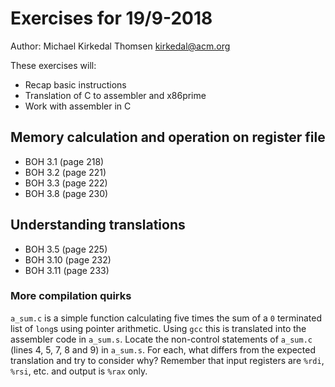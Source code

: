 # Exercises for 19/9-2018

Author: Michael Kirkedal Thomsen <kirkedal@acm.org>

These exercises will:
* Recap basic instructions
* Translation of C to assembler and x86prime
* Work with assembler in C

## Memory calculation and operation on register file
* BOH 3.1  (page 218)
* BOH 3.2  (page 221)
* BOH 3.3  (page 222)
* BOH 3.8  (page 230)

## Understanding translations
* BOH 3.5  (page 225)
* BOH 3.10 (page 232)
* BOH 3.11 (page 233)

### More compilation quirks
`a_sum.c` is a simple function calculating five times the sum of a `0` terminated list of `long`s using pointer arithmetic. Using `gcc` this is translated into the assembler code in `a_sum.s`. Locate the non-control statements of `a_sum.c` (lines 4, 5, 7, 8 and 9) in `a_sum.s`. For each, what differs from the expected translation and try to consider why? Remember that input registers are `%rdi`, `%rsi`, etc. and output is `%rax` only.
